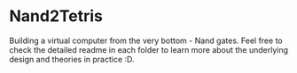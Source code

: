 # Nand2Tetris
Building a virtual computer from the very bottom - Nand gates.
Feel free to check the detailed readme in each folder to learn more about the underlying design and theories in practice :D.
